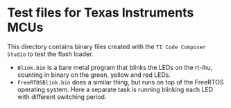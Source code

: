 # Test files for Texas Instruments MCUs

This directory contains binary files created with the `TI Code Composer Studio`
to test the flash loader.

* `Blink.bin` is a bare metal program that blinks the LEDs on the rt-ihu, counting in binary on the green, yellow and red LEDs.
* `FreeRTOSBlink.bin` does a similar thing, but runs on top of the FreeRTOS operating system. Here a separate task is running blinking each LED with different switching period.
